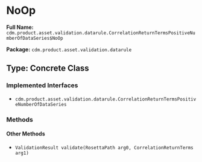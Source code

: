 # NoOp

**Full Name:** `cdm.product.asset.validation.datarule.CorrelationReturnTermsPositiveNumberOfDataSeries$NoOp`

**Package:** `cdm.product.asset.validation.datarule`

## Type: Concrete Class

### Implemented Interfaces

- `cdm.product.asset.validation.datarule.CorrelationReturnTermsPositiveNumberOfDataSeries`

### Methods

#### Other Methods

- `ValidationResult validate(RosettaPath arg0, CorrelationReturnTerms arg1)`

